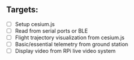 ## Targets:
- [ ] Setup cesium.js
- [ ] Read from serial ports or BLE
- [ ] Flight trajectory visualization from cesium.js
- [ ] Basic/essential telemetry from ground station
- [ ] Display video from RPi live video system